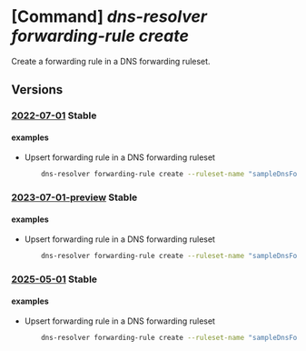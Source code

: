 # [Command] _dns-resolver forwarding-rule create_

Create a forwarding rule in a DNS forwarding ruleset.

## Versions

### [2022-07-01](/Resources/mgmt-plane/L3N1YnNjcmlwdGlvbnMve30vcmVzb3VyY2Vncm91cHMve30vcHJvdmlkZXJzL21pY3Jvc29mdC5uZXR3b3JrL2Ruc2ZvcndhcmRpbmdydWxlc2V0cy97fS9mb3J3YXJkaW5ncnVsZXMve30=/2022-07-01.xml) **Stable**

<!-- mgmt-plane /subscriptions/{}/resourcegroups/{}/providers/microsoft.network/dnsforwardingrulesets/{}/forwardingrules/{} 2022-07-01 -->

#### examples

- Upsert forwarding rule in a DNS forwarding ruleset
    ```bash
        dns-resolver forwarding-rule create --ruleset-name "sampleDnsForwardingRuleset" --name "sampleForwardingRule" --domain-name "contoso.com." --forwarding-rule-state "Enabled" --metadata additionalProp1="value1" --target-dns-servers [{ip-address:"10.0.0.1",port:53},{ip-address:"10.0.0.2",port:53}] --resource-group "sampleResourceGroup"
    ```

### [2023-07-01-preview](/Resources/mgmt-plane/L3N1YnNjcmlwdGlvbnMve30vcmVzb3VyY2Vncm91cHMve30vcHJvdmlkZXJzL21pY3Jvc29mdC5uZXR3b3JrL2Ruc2ZvcndhcmRpbmdydWxlc2V0cy97fS9mb3J3YXJkaW5ncnVsZXMve30=/2023-07-01-preview.xml) **Stable**

<!-- mgmt-plane /subscriptions/{}/resourcegroups/{}/providers/microsoft.network/dnsforwardingrulesets/{}/forwardingrules/{} 2023-07-01-preview -->

#### examples

- Upsert forwarding rule in a DNS forwarding ruleset
    ```bash
        dns-resolver forwarding-rule create --ruleset-name "sampleDnsForwardingRuleset" --name "sampleForwardingRule" --domain-name "contoso.com." --forwarding-rule-state "Enabled" --metadata additionalProp1="value1" --target-dns-servers [{ip-address:"10.0.0.1",port:53},{ip-address:"10.0.0.2",port:53}] --resource-group "sampleResourceGroup"
    ```

### [2025-05-01](/Resources/mgmt-plane/L3N1YnNjcmlwdGlvbnMve30vcmVzb3VyY2Vncm91cHMve30vcHJvdmlkZXJzL21pY3Jvc29mdC5uZXR3b3JrL2Ruc2ZvcndhcmRpbmdydWxlc2V0cy97fS9mb3J3YXJkaW5ncnVsZXMve30=/2025-05-01.xml) **Stable**

<!-- mgmt-plane /subscriptions/{}/resourcegroups/{}/providers/microsoft.network/dnsforwardingrulesets/{}/forwardingrules/{} 2025-05-01 -->

#### examples

- Upsert forwarding rule in a DNS forwarding ruleset
    ```bash
        dns-resolver forwarding-rule create --ruleset-name "sampleDnsForwardingRuleset" --name "sampleForwardingRule" --domain-name "contoso.com." --forwarding-rule-state "Enabled" --metadata additionalProp1="value1" --target-dns-servers [{ip-address:"10.0.0.1",port:53},{ip-address:"10.0.0.2",port:53}] --resource-group "sampleResourceGroup"
    ```
